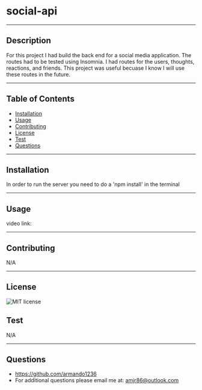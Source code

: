# social-api
***
## Description
For this project I had build the back end for a social media application. The routes had to be tested using Insomnia. I had routes for the users, thoughts, reactions, and friends. This project was useful becuase I know I will use these routes in the future.
***
## Table of Contents
- [Installation](#installation)
- [Usage](#usage)
- [Contributing](#contributing)
- [License](#license)
- [Test](#test)
- [Questions](#questions)
***
## Installation
In order to run the server you need to do a 'npm install' in the terminal
***
## Usage
video link: 
***
## Contributing
N/A
***
## License
![MIT license](https://img.shields.io/static/v1?label=license&message=MIT&color=blue)
## Test
N/A
***
## Questions
- https://github.com/armando1236
- For additional questions please email me at: amjr86@outlook.com